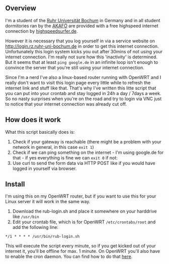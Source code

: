 Overview
--------

I'm a student of the [Ruhr Universität Bochum](http://www.ruhr-uni-bochum.de) in Germany and in all student dormitories ran by the [AKAFÖ](http://www.akafoe.de/wohnen/wohnheime/) are provided with a free highspeed internet connection by [highspeedsurfer.de](http://www.highspeedsurfer.de).

However it is necessary that you log yourself in via a service website on <http://login.rz.ruhr-uni-bochum.de> in order to get this internet connection. Unfortunately this login system kicks you out after 30mins of not using your internet connection. I'm really not sure how this 'inactivity' is determined. But it seems that at least `ping google.de` in an infinite loop isn't enough to convince the server that you're still using your internet connection.

Since I'm a nerd I've also a linux-based router running with OpenWRT and I really don't want to visit this login page every little while to refresh the internet link and stuff like that. That's why I've written this litte script that you can put into your crontab and stay logged in 24h a day / 7days a week. So no nasty surprises when you're on the road and try to login via VNC just to notice that your internet connection was already cut off.


How does it work
----------------

What this script basically does is:

1. Check if your gateway is reachable (there might be a problem with your network in general, in this case `exit 1`)
2. Check if we can ping something on the internet - I'm using google.de for that - if yes everything is fine we can `exit 0` if not:
3. Use curl to send the form data via HTTP POST like if you would have logged in yourself via browser.


Install
-------

I'm using this on my OpenWRT router, but if you want to use this for your Linux server it will work in the same way.

1. Download the rub-login.sh and place it somewhere on your harddrive like `/usr/bin`
2. Edit your crontab file, which is for OpenWRT `/etc/crontabs/root` and add the following line:

```
*/1 * * * * /usr/bin/rub-login.sh
```

This will execute the script every minute, so if you get kicked out of your internet it, you'll be offline for max. 1 minute. On OpenWRT you'll also have to enable the cron daemon. You can find how to do that [here](http://wiki.openwrt.org/doc/howto/notuci.config#etccrontabsroot).